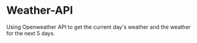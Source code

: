 # Weather-API
Using Openweather API to get the current day's weather and the weather for the next 5 days.
